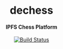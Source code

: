 <h1 align="center">dechess</h1>

<div align="center">
  <strong>IPFS Chess Platform</strong>
</div>

<br />

<div align="center">
  <a href="https://travis-ci.com/Block-Lab/dechess">
    <img src="https://travis-ci.com/Block-Lab/dechess.svg?branch=master" alt="Build Status">
  </a>
</div>
